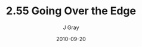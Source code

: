 ---
title: '2.55 Going Over the Edge'
alt: 'Mysteries of the Arcana'
date: '2010-09-20'
author: 'J Gray'
artist: 'Keira'
chapter: '2 All the Way Down'
filler: false
---